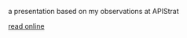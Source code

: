 a presentation based on my observations at APIStrat

[read online](https://mooreniemi.github.io/3_models_of_apis/#/)
